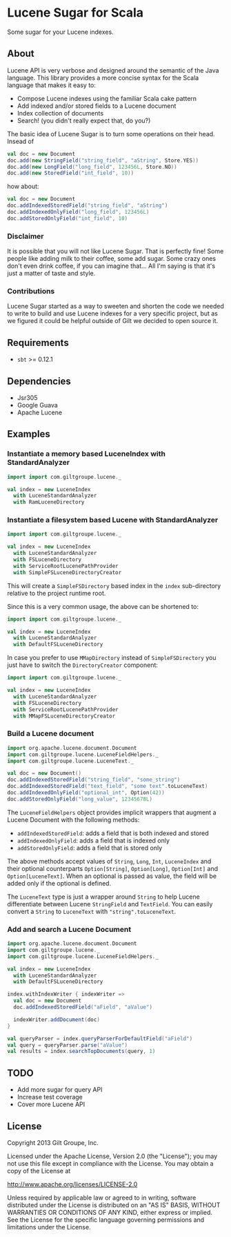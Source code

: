 # Lucene Sugar for Scala

Some sugar for your Lucene indexes.

## About

Lucene API is very verbose and designed around the semantic of the Java language. This library provides a more concise syntax for the Scala language that makes it easy to:

* Compose Lucene indexes using the familiar Scala cake pattern
* Add indexed and/or stored fields to a Lucene document
* Index collection of documents
* Search! (you didn't really expect that, do you?)

The basic idea of Lucene Sugar is to turn some operations on their head. Insead of

```scala
val doc = new Document
doc.add(new StringField("string_field", "aString", Store.YES))
doc.add(new LongField("long_field", 123456L, Store.NO))
doc.add(new StoredField("int_field", 10))
```

how about:

```scala
val doc = new Document
doc.addIndexedStoredField("string_field", "aString")
doc.addIndexedOnlyField("long_field", 123456L)
doc.addStoredOnlyField("int_field", 10)
```

### Disclaimer

It is possible that you will not like Lucene Sugar. That is perfectly fine! Some people like adding milk to their coffee, some add sugar. Some crazy ones don't even drink coffee, if you can imagine that... All I'm saying is that it's just a matter of taste and style.

### Contributions

Lucene Sugar started as a way to sweeten and shorten the code we needed to write to build and use Lucene indexes for a very specific project, but as we figured it could be helpful outside of Gilt we decided to open source it. 

## Requirements

* `sbt` >= 0.12.1

## Dependencies

* Jsr305
* Google Guava
* Apache Lucene

## Examples

### Instantiate a memory based LuceneIndex with StandardAnalyzer

```scala
import import com.giltgroupe.lucene._

val index = new LuceneIndex
  with LuceneStandardAnalyzer
  with RamLuceneDirectory
```

### Instantiate a filesystem based Lucene with StandardAnalyzer

```scala
import import com.giltgroupe.lucene._

val index = new LuceneIndex
  with LuceneStandardAnalyzer 
  with FSLuceneDirectory
  with ServiceRootLucenePathProvider
  with SimpleFSLuceneDirectoryCreator 
```

This will create a `SimpleFSDirectory` based index in the `index` sub-directory relative to the project runtime root.

Since this is a very common usage, the above can be shortened to:

```scala
import import com.giltgroupe.lucene._

val index = new LuceneIndex
  with LuceneStandardAnalyzer 
  with DefaultFSLuceneDirectory 
```

In case you prefer to use `MMapDirectory` instead of `SimpleFSDirectory` you just have to switch the `DirectoryCreator` component:

```scala
import import com.giltgroupe.lucene._

val index = new LuceneIndex
  with LuceneStandardAnalyzer 
  with FSLuceneDirectory
  with ServiceRootLucenePathProvider
  with MMapFSLuceneDirectoryCreator 
```

### Build a Lucene document

```scala
import org.apache.lucene.document.Document
import com.giltgroupe.lucene.LuceneFieldHelpers._
import com.giltgroupe.lucene.LuceneText._

val doc = new Document()
doc.addIndexedStoredField("string_field", "some_string")
doc.addIndexedStoredField("text_field", "some text".toLuceneText)
doc.addIndexedOnlyField("optional_int", Option(42))
doc.addStoredOnlyField("long_value", 12345678L)
```

The `LuceneFieldHelpers` object provides implicit wrappers that augment a Lucene Document with the following methods:

* `addIndexedStoredField`: adds a field that is both indexed and stored
* `addIndexedOnlyField`: adds a field that is indexed only 
* `addStoredOnlyField`: adds a field that is stored only

The above methods accept values of `String`, `Long`, `Int`, `LuceneIndex` and their optional counterparts `Option[String]`, `Option[Long]`, `Option[Int]` and `Option[LuceneText]`. When an optional is passed as value, the field will be added only if the optional is defined. 

The `LuceneText` type is just a wrapper around `String` to help Lucene differentiate between Lucene `StringField` and `TextField`. You can easily convert a `String` to `LuceneText` with `"string".toLuceneText`.

### Add and search a Lucene Document

```scala
import org.apache.lucene.document.Document
import com.giltgroupe.lucene._
import com.giltgroupe.lucene.LuceneFieldHelpers._

val index = new LuceneIndex
  with LuceneStandardAnalyzer 
  with DefaultFSLuceneDirectory 

index.withIndexWriter { indexWriter =>
  val doc = new Document
  doc.addIndexedStoredField("aField", "aValue")

  indexWriter.addDocument(doc)
}

val queryParser = index.queryParserForDefaultField("aField")
val query = queryParser.parse("aValue")
val results = index.searchTopDocuments(query, 1)
```

## TODO

* Add more sugar for query API
* Increase test coverage
* Cover more Lucene API

## License

Copyright 2013 Gilt Groupe, Inc.

Licensed under the Apache License, Version 2.0 (the "License"); you may not use this file except in compliance with the License. You may obtain a copy of the License at

http://www.apache.org/licenses/LICENSE-2.0

Unless required by applicable law or agreed to in writing, software distributed under the License is distributed on an "AS IS" BASIS, WITHOUT WARRANTIES OR CONDITIONS OF ANY KIND, either express or implied. See the License for the specific language governing permissions and limitations under the License.


